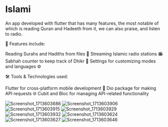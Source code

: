 # Islami

An app developed with flutter that has many features, the most notable of which is reading Quran and Hadeeth from it, we can also praise, and listen to radio.

🕌 Features include:

Reading Surahs and Hadiths from files 📖
Streaming Islamic radio stations 📻
Sabhah counter to keep track of Dhikr 📿
Settings for customizing modes and languages ⚙️

🛠️ Tools & Technologies used:

Flutter for cross-platform mobile development 📱
Dio package for making API requests 🌐
Cubit and Bloc for managing API-related functionality

![Screenshot_1713603686](https://github.com/HaythamHany95/Islami/assets/127749266/fac7d005-1249-4cde-afc7-af5fc50b4ff4)
![Screenshot_1713603906](https://github.com/HaythamHany95/Islami/assets/127749266/e38d4e73-f934-484c-8c51-7eb6461b9e79)
![Screenshot_1713603915](https://github.com/HaythamHany95/Islami/assets/127749266/dd4219a2-7242-435b-9adb-fccd6b6b9140)
![Screenshot_1713603929](https://github.com/HaythamHany95/Islami/assets/127749266/786b8542-f272-4da6-8f6a-0e3500a3e1b7)
![Screenshot_1713603932](https://github.com/HaythamHany95/Islami/assets/127749266/340de14d-be53-46db-acff-64b5cd7b63a2)
![Screenshot_1713603624](https://github.com/HaythamHany95/Islami/assets/127749266/d993454d-3fb4-4966-9b74-eecf9be83a39)
![Screenshot_1713603627](https://github.com/HaythamHany95/Islami/assets/127749266/43b55849-44bc-4e40-9a2c-bb7016fd468d)
![Screenshot_1713603646](https://github.com/HaythamHany95/Islami/assets/127749266/0c9128ba-e862-482c-a0e4-4472d63369f0)

